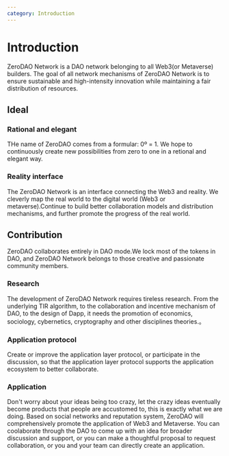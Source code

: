 ```yaml
---
category: Introduction
---
```


# Introduction

ZeroDAO Network is a DAO network belonging to all Web3(or Metaverse) builders. The goal of all network mechanisms of ZeroDAO Network is to ensure sustainable and high-intensity innovation while maintaining a fair distribution of resources.

## Ideal

### Rational and elegant

THe name of ZeroDAO comes from a formular: 0º = 1. We hope to continuously create new possibilities from zero to one in a retional and elegant way.

###  Reality interface

The ZeroDAO Network is an interface connecting the Web3 and reality. We cleverly map the real world to the digital world (Web3 or metaverse).Continue to build better collaboration models and distribution mechanisms, and further promote the progress of the real world.

## Contribution

ZeroDAO collaborates entirely in DAO mode.We lock most of the tokens in DAO, and ZeroDAO Network belongs to those creative and passionate community members.

###  Research

The development of ZeroDAO Network requires tireless research. From the underlying TIR algorithm, to the collaboration and incentive mechanism of DAO, to the design of Dapp, it needs the promotion of economics, sociology, cybernetics, cryptography and other disciplines theories.。

### Application protocol

Create or improve the application layer protocol, or participate in the discussion, so that the application layer protocol supports the application ecosystem to better collaborate.

### Application

Don't worry about your ideas being too crazy, let the crazy ideas eventually become products that people are accustomed to, this is exactly what we are doing. Based on social networks and reputation system, ZeroDAO will comprehensively promote the application of Web3 and Metaverse. You can coolaborate through the DAO to come up with an idea for broader discussion and support, or you can make a thoughtful proposal to request collaboration, or you and your team can directly create an application.

